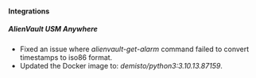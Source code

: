 
#### Integrations

##### AlienVault USM Anywhere
- Fixed an issue where *alienvault-get-alarm* command failed to convert timestamps to iso86 format.
- Updated the Docker image to: *demisto/python3:3.10.13.87159*.
